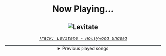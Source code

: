 <div align="center"> 
<h1>Now Playing...</h1>

![Levitate](https://i.scdn.co/image/ab67616d00001e020540e8acdb2c6cc9c0c7dcd9)
--
_<samp><a href="https://open.spotify.com/track/0EZoTYqgrBBobhvMPgoSsI">Track: Levitate - Hollywood Undead</a></samp>_

<div style="border: 1px #4B5054 solid"></div>
<details>
  <summary>
    Previous played songs
  </summary>
  <table>
    <thead>
      <tr>
        <th>
          Artist
        </th>
        <th>
          Song
        </th>
        <th>
          Link
        </th>
      </tr>
    </thead>
    <tbody>
      <tr><td>Hollywood Undead</td><td>Levitate</td><td><a href="https://open.spotify.com/track/0EZoTYqgrBBobhvMPgoSsI">https://open.spotify.com/track/0EZoTYqgrBBobhvMPgoSsI</a></td></tr><tr><td>Disturbed</td><td>Inside the Fire</td><td><a href="https://open.spotify.com/track/5cxp9kjCFyJwzv3lzeX7ku">https://open.spotify.com/track/5cxp9kjCFyJwzv3lzeX7ku</a></td></tr><tr><td>Thousand Foot Krutch</td><td>War of Change</td><td><a href="https://open.spotify.com/track/1qUHD9oPIMFHKpR12NY2KC">https://open.spotify.com/track/1qUHD9oPIMFHKpR12NY2KC</a></td></tr><tr><td>Billy Talent</td><td>Devil on My Shoulder</td><td><a href="https://open.spotify.com/track/6M2EVaf2a9qhnY04CVvO95">https://open.spotify.com/track/6M2EVaf2a9qhnY04CVvO95</a></td></tr><tr><td>Drowning Pool</td><td>Bodies</td><td><a href="https://open.spotify.com/track/7CpbhqKUedOIrcvc94p60Y">https://open.spotify.com/track/7CpbhqKUedOIrcvc94p60Y</a></td></tr><tr><td>Manafest</td><td>Impossible</td><td><a href="https://open.spotify.com/track/473xAny4InLJTlWnUNEwZq">https://open.spotify.com/track/473xAny4InLJTlWnUNEwZq</a></td></tr><tr><td>Nightwish</td><td>End Of All Hope</td><td><a href="https://open.spotify.com/track/5wO7hTEOnwLt4NX1nbA16k">https://open.spotify.com/track/5wO7hTEOnwLt4NX1nbA16k</a></td></tr><tr><td>Trapt</td><td>Headstrong</td><td><a href="https://open.spotify.com/track/1AEYT6VxrxXPMoQUxsY0E4">https://open.spotify.com/track/1AEYT6VxrxXPMoQUxsY0E4</a></td></tr><tr><td>Bullet For My Valentine</td><td>Hand Of Blood</td><td><a href="https://open.spotify.com/track/1EJzHoU6rg1afMozs9t6aM">https://open.spotify.com/track/1EJzHoU6rg1afMozs9t6aM</a></td></tr><tr><td>Linkin Park</td><td>One Step Closer</td><td><a href="https://open.spotify.com/track/3K4HG9evC7dg3N0R9cYqk4">https://open.spotify.com/track/3K4HG9evC7dg3N0R9cYqk4</a></td></tr><tr><td>LaFee</td><td>Beweg dein Arsch</td><td><a href="https://open.spotify.com/track/0Z2Jxp37veFXxPsoTeCGcM">https://open.spotify.com/track/0Z2Jxp37veFXxPsoTeCGcM</a></td></tr><tr><td>Rise Against</td><td>Give It All</td><td><a href="https://open.spotify.com/track/5O6SumCYk8Ug81UbfXAPJC">https://open.spotify.com/track/5O6SumCYk8Ug81UbfXAPJC</a></td></tr><tr><td>Breaking Benjamin</td><td>Had Enough</td><td><a href="https://open.spotify.com/track/7u93rCmIM9mBoT4mvfUBTZ">https://open.spotify.com/track/7u93rCmIM9mBoT4mvfUBTZ</a></td></tr><tr><td>Blue Stahli</td><td>ULTRAnumb</td><td><a href="https://open.spotify.com/track/3B0hzwc1e8AYOytj9hZS2I">https://open.spotify.com/track/3B0hzwc1e8AYOytj9hZS2I</a></td></tr><tr><td>Spoken</td><td>Through It All</td><td><a href="https://open.spotify.com/track/1XBWuNsvYOoXH0MBC0TrJs">https://open.spotify.com/track/1XBWuNsvYOoXH0MBC0TrJs</a></td></tr><tr><td>Thousand Foot Krutch</td><td>Phenomenon</td><td><a href="https://open.spotify.com/track/3b6uenXXbpCRxXyzFzWi3J">https://open.spotify.com/track/3b6uenXXbpCRxXyzFzWi3J</a></td></tr><tr><td>We As Human</td><td>Sever</td><td><a href="https://open.spotify.com/track/5qClwk2P8hmj6hddTewh3k">https://open.spotify.com/track/5qClwk2P8hmj6hddTewh3k</a></td></tr><tr><td>Nightwish</td><td>Wish I Had an Angel</td><td><a href="https://open.spotify.com/track/6IKk2Z7LO59UDnVEw8JCBj">https://open.spotify.com/track/6IKk2Z7LO59UDnVEw8JCBj</a></td></tr><tr><td>Anberlin</td><td>The Feel Good Drag</td><td><a href="https://open.spotify.com/track/5sTVykpRs4eiZKn96bZogj">https://open.spotify.com/track/5sTVykpRs4eiZKn96bZogj</a></td></tr><tr><td>Disturbed</td><td>Stricken</td><td><a href="https://open.spotify.com/track/6RJdYpFQwLyNfDc5FbjkgV">https://open.spotify.com/track/6RJdYpFQwLyNfDc5FbjkgV</a></td></tr>
    </tbody>
  </table>
</details>

</div>
